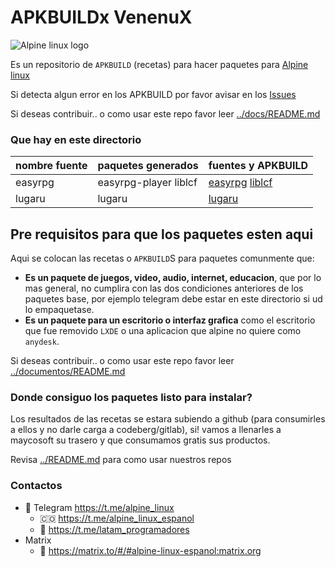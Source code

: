 # APKBUILDx VenenuX

![Alpine linux logo](https://alpinelinux.org/alpinelinux-logo.svg)

Es un repositorio de `APKBUILD` (recetas) para hacer paquetes para [Alpine linux](https://alpinelinux.org/)

Si detecta algun error en los APKBUILD por favor avisar en los [Issues](https://codeberg.org/alpine/alpine-apkbuilds/issues) 

Si deseas contribuir.. o como usar este repo favor leer [../docs/README.md](../docs/README.md)

### Que hay en este directorio

| nombre fuente  | paquetes generados | fuentes y APKBUILD |
| ---------------------------- | ----------------------------- | ------------------------------------------- |
| easyrpg                      | easyrpg-player liblcf         | [easyrpg](easyrpg) [liblcf](liblcf)         |
| lugaru                       | lugaru                        | [lugaru](lugaru)                      |

## Pre requisitos para que los paquetes esten aqui

Aqui se colocan las recetas o `APKBUILD`S para paquetes comunmente que:

* **Es un paquete de juegos, video, audio, internet, educacion**, que por lo 
mas general, no cumplira con las dos condiciones anteriores de los paquetes base, 
por ejemplo telegram debe estar en este directorio si ud lo empaquetase.
* **Es un paquete para un escritorio o interfaz grafica** como el escritorio 
que fue removido `LXDE` o una aplicacion que alpine no quiere como `anydesk`.

Si deseas contribuir.. o como usar este repo favor leer [../documentos/README.md](../documentos/README.md)

### Donde consiguo los paquetes listo para instalar?

Los resultados de las recetas se estara subiendo a github (para consumirles a 
ellos y no darle carga a codeberg/gitlab), si! vamos a llenarles a maycosoft 
su trasero y que consumamos gratis sus productos.

Revisa [../README.md](../README.md) para como usar nuestros repos

### Contactos

- 📱 Telegram https://t.me/alpine_linux
  - 🇨🇴 https://t.me/alpine_linux_espanol
  - 📡 https://t.me/latam_programadores
- Matrix
  - 👥 https://matrix.to/#/#alpine-linux-espanol:matrix.org
